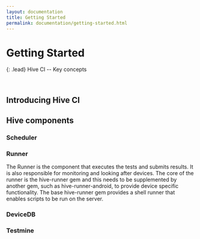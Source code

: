 ```yaml
---
layout: documentation
title: Getting Started
permalink: documentation/getting-started.html
---
```


# Getting Started

{: .lead}
Hive CI -- Key concepts

<br />

## Introducing Hive CI

## Hive components

### Scheduler

### Runner

The Runner is the component that executes the tests and submits results. It is
also responsible for monitoring and looking after devices. The core of the
runner is the hive-runner gem and this needs to be supplemented by another gem,
such as hive-runner-android, to provide device specific functionality. The base
hive-runner gem provides a shell runner that enables scripts to be run on the
server.

### DeviceDB

### Testmine



